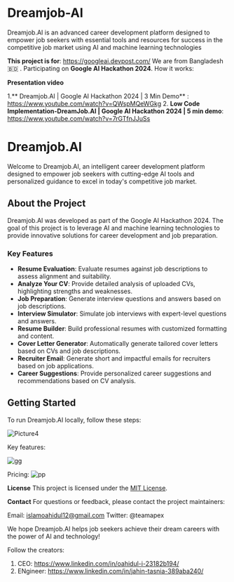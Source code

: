 # Dreamjob-AI
Dreamjob.AI is an advanced career development platform designed to empower job seekers with essential tools and resources for success in the competitive job market using AI and machine learning technologies

**This project is for**: https://googleai.devpost.com/ 
We are from Bangladesh 🇧🇩 . Participating on **Google AI Hackathon 2024**. 
How it works:

**Presentation video**

1.** Dreamjob.AI | Google AI Hackathon 2024 | 3 Min Demo** : https://www.youtube.com/watch?v=QWspMQeWGkg
2. **Low Code Implementation-DreamJob.AI | Google AI Hackathon 2024 | 5 min demo**: https://www.youtube.com/watch?v=7rGTfnJJuSs

# Dreamjob.AI

Welcome to Dreamjob.AI, an intelligent career development platform designed to empower job seekers with cutting-edge AI tools and personalized guidance to excel in today's competitive job market.

## About the Project

Dreamjob.AI was developed as part of the Google AI Hackathon 2024. The goal of this project is to leverage AI and machine learning technologies to provide innovative solutions for career development and job preparation.

### Key Features

- **Resume Evaluation**: Evaluate resumes against job descriptions to assess alignment and suitability.
- **Analyze Your CV**: Provide detailed analysis of uploaded CVs, highlighting strengths and weaknesses.
- **Job Preparation**: Generate interview questions and answers based on job descriptions.
- **Interview Simulator**: Simulate job interviews with expert-level questions and answers.
- **Resume Builder**: Build professional resumes with customized formatting and content.
- **Cover Letter Generator**: Automatically generate tailored cover letters based on CVs and job descriptions.
- **Recruiter Email**: Generate short and impactful emails for recruiters based on job applications.
- **Career Suggestions**: Provide personalized career suggestions and recommendations based on CV analysis.

## Getting Started

To run Dreamjob.AI locally, follow these steps:



![Picture4](https://github.com/wahidpanda/Dreamjob-AI/assets/110899864/bbde9c6c-d5e9-4f1a-b51d-d9574696aa7a)

Key features:

![gg](https://github.com/wahidpanda/Dreamjob-AI/assets/110899864/93a62731-4d30-4195-9a0a-c4e08089548d)

Pricing:
![pp](https://github.com/wahidpanda/Dreamjob-AI/assets/110899864/cda3d09c-5550-43fa-be5d-816ba4613678)

**License**
This project is licensed under the [MIT License](https://opensource.org/license/mit).

**Contact**
For questions or feedback, please contact the project maintainers:

Email: islamoahidul12@gmail.com
Twitter: @teamapex

We hope Dreamjob.AI helps job seekers achieve their dream careers with the power of AI and technology!

Follow the creators:

1. CEO: https://www.linkedin.com/in/oahidul-i-23182b194/ 
2. ENgineer: https://www.linkedin.com/in/jahin-tasnia-389aba240/
